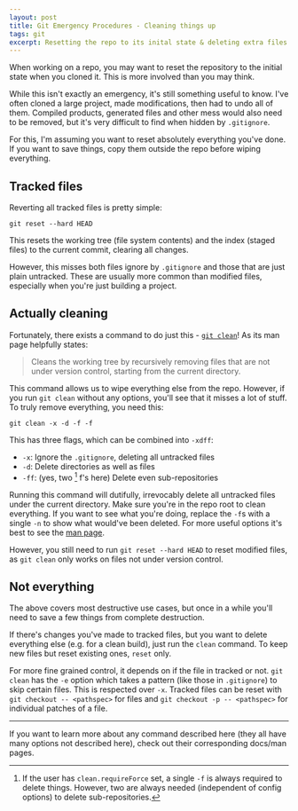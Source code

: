 ```yaml
---
layout: post
title: Git Emergency Procedures - Cleaning things up
tags: git
excerpt: Resetting the repo to its inital state & deleting extra files
---
```


When working on a repo, you may want to reset the repository to the initial
state when you cloned it. This is more involved than you may think.

<!--more-->


While this isn't exactly an emergency, it's still something useful to know. I've
often cloned a large project, made modifications, then had to undo all of them.
Compiled products, generated files and other mess would also need to be removed,
but it's very difficult to find when hidden by `.gitignore`.

For this, I'm assuming you want to reset absolutely everything you've done. If
you want to save things, copy them outside the repo before wiping everything.

## Tracked files

Reverting all tracked files is pretty simple:

```
git reset --hard HEAD
```

This resets the working tree (file system contents) and the index (staged files)
to the current commit, clearing all changes.

However, this misses both files ignore by `.gitignore` and those that are just
plain untracked. These are usually more common than modified files, especially
when you're just building a project. 

## Actually cleaning

Fortunately, there exists a command to do just this - [`git clean`][1]! As its
man page helpfully states:

  [1]: https://git-scm.com/docs/git-clean

> Cleans the working tree by recursively removing files that are not under version
> control, starting from the current directory.

This command allows us to wipe everything else from the repo. However, if you
run `git clean` without any options, you'll see that it misses a lot of stuff.
To truly remove everything, you need this:

```
git clean -x -d -f -f
```

This has three flags, which can be combined into `-xdff`:

- `-x`: Ignore the `.gitignore`, deleting all untracked files
- `-d`: Delete directories as well as files
- `-ff`: (yes, two [^1] f's here) Delete even sub-repositories

 [^1]:
	If the user has `clean.requireForce` set, a single `-f` is always required
	to delete things. However, two are always needed (independent of config
	options) to delete sub-repositories.

Running this command will dutifully, irrevocably delete all untracked files
under the current directory. Make sure you're in the repo root to clean
everything. If you want to see what you're doing, replace the `-f`s with a
single `-n` to show what would've been deleted. For more useful options it's
best to see the [man page][2].

  [2]: https://git-scm.com/docs/git-clean

However, you still need to run `git reset --hard HEAD` to reset modified files,
as `git clean` only works on files not under version control.

## Not everything

The above covers most destructive use cases, but once in a while you'll need to
save a few things from complete destruction.

If there's changes you've made to tracked files, but you want to delete
everything else (e.g. for a clean build), just run the `clean` command. To keep
new files but reset existing ones, `reset` only.

For more fine grained control, it depends on if the file in tracked or not.
`git clean` has the `-e` option which takes a pattern (like those in
`.gitignore`) to skip certain files. This is respected over `-x`. Tracked files
can be reset with `git checkout -- <pathspec>` for files and
`git checkout -p -- <pathspec>` for individual patches of a file.

---

If you want to learn more about any command described here (they all have many
options not described here), check out their corresponding docs/man pages.

